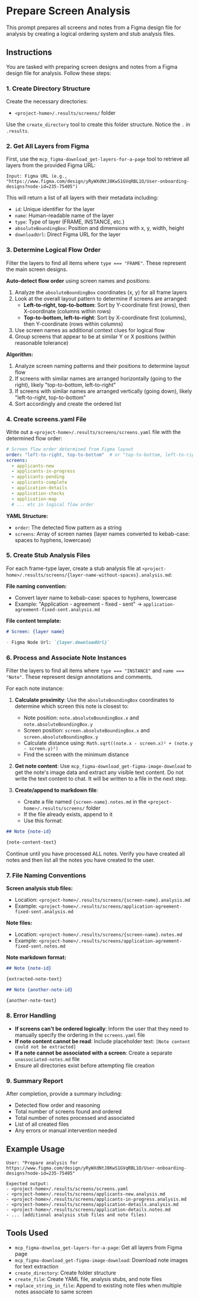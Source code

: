 # Prepare Screen Analysis

This prompt prepares all screens and notes from a Figma design file for analysis by creating a logical ordering system and stub analysis files.

## Instructions

You are tasked with preparing screen designs and notes from a Figma design file for analysis. Follow these steps:


### 1. Create Directory Structure

Create the necessary directories:
- `<project-home>/.results/screens/` folder

Use the `create_directory` tool to create this folder structure. Notice the `.` in `.results`.

### 2. Get All Layers from Figma

First, use the `mcp_figma-download_get-layers-for-a-page` tool to retrieve all layers from the provided Figma URL:

```
Input: Figma URL (e.g., "https://www.figma.com/design/yRyWXdNtJ8KwS1GVqRBL1O/User-onboarding-designs?node-id=235-75405")
```

This will return a list of all layers with their metadata including:
- `id`: Unique identifier for the layer
- `name`: Human-readable name of the layer
- `type`: Type of layer (FRAME, INSTANCE, etc.)
- `absoluteBoundingBox`: Position and dimensions with x, y, width, height
- `downloadUrl`: Direct Figma URL for the layer


### 3. Determine Logical Flow Order

Filter the layers to find all items where `type === "FRAME"`. These represent the main screen designs.

**Auto-detect flow order** using screen names and positions:
1. Analyze the `absoluteBoundingBox` coordinates (x, y) for all frame layers
2. Look at the overall layout pattern to determine if screens are arranged:
   - **Left-to-right, top-to-bottom**: Sort by Y-coordinate first (rows), then X-coordinate (columns within rows)
   - **Top-to-bottom, left-to-right**: Sort by X-coordinate first (columns), then Y-coordinate (rows within columns)
3. Use screen names as additional context clues for logical flow
4. Group screens that appear to be at similar Y or X positions (within reasonable tolerance)

**Algorithm:**
1. Analyze screen naming patterns and their positions to determine layout flow
2. If screens with similar names are arranged horizontally (going to the right), likely "top-to-bottom, left-to-right"
3. If screens with similar names are arranged vertically (going down), likely "left-to-right, top-to-bottom"
4. Sort accordingly and create the ordered list

### 4. Create screens.yaml File

Write out a `<project-home>/.results/screens/screens.yaml` file with the determined flow order:

```yaml
# Screen flow order determined from Figma layout
order: "left-to-right, top-to-bottom"  # or "top-to-bottom, left-to-right"
screens:
  - applicants-new
  - applicants-in-progress
  - applicants-pending
  - applicants-complete
  - application-details
  - application-checks
  - application-map
  # ... etc in logical flow order
```

**YAML Structure:**
- `order`: The detected flow pattern as a string
- `screens`: Array of screen names (layer names converted to kebab-case: spaces to hyphens, lowercase)

### 5. Create Stub Analysis Files

For each frame-type layer, create a stub analysis file at `<project-home>/.results/screens/{layer-name-without-spaces}.analysis.md`:

**File naming convention:**
- Convert layer name to kebab-case: spaces to hyphens, lowercase
- Example: "Application - agreement - fixed - sent" → `application-agreement-fixed-sent.analysis.md`

**File content template:**
```markdown
# Screen: {layer name}

- Figma Node Url: `{layer.downloadUrl}`
```

### 6. Process and Associate Note Instances

Filter the layers to find all items where `type === "INSTANCE"` and `name === "Note"`. These represent design annotations and comments.

For each note instance:

1. **Calculate proximity**: Use the `absoluteBoundingBox` coordinates to determine which screen this note is closest to:
   - Note position: `note.absoluteBoundingBox.x` and `note.absoluteBoundingBox.y`
   - Screen position: `screen.absoluteBoundingBox.x` and `screen.absoluteBoundingBox.y`
   - Calculate distance using: `Math.sqrt((note.x - screen.x)² + (note.y - screen.y)²)`
   - Find the screen with the minimum distance

2. **Get note content**: Use `mcp_figma-download_get-figma-image-download` to get the note's image data and extract any visible text content. Do not write the text content to chat. It will be written to a file in the next step. 

3. **Create/append to markdown file**: 
   - Create a file named `{screen-name}.notes.md` in the `<project-home>/.results/screens/` folder
   - If the file already exists, append to it
   - Use this format:

```markdown
## Note {note-id}

{note-content-text}
```

Continue until you have processed ALL notes. Verify you have created all notes and then list all the notes you have created to the user.


### 7. File Naming Conventions

**Screen analysis stub files:**
- Location: `<project-home>/.results/screens/{screen-name}.analysis.md`
- Example: `<project-home>/.results/screens/application-agreement-fixed-sent.analysis.md`

**Note files:**
- Location: `<project-home>/.results/screens/{screen-name}.notes.md`
- Example: `<project-home>/.results/screens/application-agreement-fixed-sent.notes.md`

**Note markdown format:**
```markdown
## Note {note-id}

{extracted-note-text}

## Note {another-note-id}

{another-note-text}
```

### 8. Error Handling

- **If screens can't be ordered logically**: Inform the user that they need to manually specify the ordering in the `screens.yaml` file
- **If note content cannot be read**: Include placeholder text: `[Note content could not be extracted]`
- **If a note cannot be associated with a screen**: Create a separate `unassociated-notes.md` file
- Ensure all directories exist before attempting file creation

### 9. Summary Report

After completion, provide a summary including:
- Detected flow order and reasoning
- Total number of screens found and ordered
- Total number of notes processed and associated
- List of all created files
- Any errors or manual intervention needed

## Example Usage

```
User: "Prepare analysis for https://www.figma.com/design/yRyWXdNtJ8KwS1GVqRBL1O/User-onboarding-designs?node-id=235-75405"

Expected output:
- <project-home>/.results/screens/screens.yaml
- <project-home>/.results/screens/applicants-new.analysis.md
- <project-home>/.results/screens/applicants-in-progress.analysis.md
- <project-home>/.results/screens/application-details.analysis.md
- <project-home>/.results/screens/application-details.notes.md
- ... (additional analysis stub files and note files)
```

## Tools Used

- `mcp_figma-downloa_get-layers-for-a-page`: Get all layers from Figma page
- `mcp_figma-download_get-figma-image-download`: Download note images for text extraction
- `create_directory`: Create folder structure
- `create_file`: Create YAML file, analysis stubs, and note files
- `replace_string_in_file`: Append to existing note files when multiple notes associate to same screen